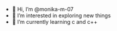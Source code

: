 - 👋 Hi, I’m @monika-m-07
- 👀 I’m interested in exploring new things
- 🌱 I’m currently learning c and c++

<!---
monika-m-07/monika-m-07 is a ✨ special ✨ repository because its `README.md` (this file) appears on your GitHub profile.
You can click the Preview link to take a look at your changes.
--->
